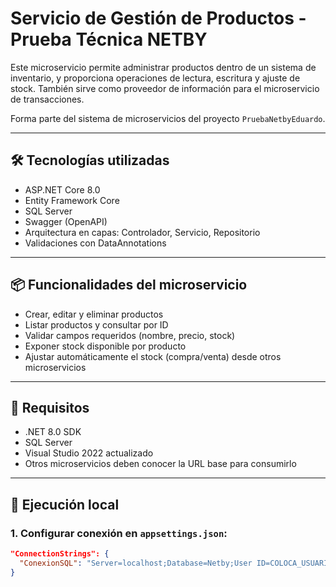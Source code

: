 ﻿# Servicio de Gestión de Productos - Prueba Técnica NETBY

Este microservicio permite administrar productos dentro de un sistema de inventario, y proporciona operaciones de lectura, escritura y ajuste de stock. También sirve como proveedor de información para el microservicio de transacciones.

Forma parte del sistema de microservicios del proyecto `PruebaNetbyEduardo`.

---

## 🛠️ Tecnologías utilizadas

- ASP.NET Core 8.0
- Entity Framework Core
- SQL Server
- Swagger (OpenAPI)
- Arquitectura en capas: Controlador, Servicio, Repositorio
- Validaciones con DataAnnotations

---

## 📦 Funcionalidades del microservicio

- Crear, editar y eliminar productos
- Listar productos y consultar por ID
- Validar campos requeridos (nombre, precio, stock)
- Exponer stock disponible por producto
- Ajustar automáticamente el stock (compra/venta) desde otros microservicios

---

## 🔧 Requisitos

- .NET 8.0 SDK
- SQL Server
- Visual Studio 2022 actualizado
- Otros microservicios deben conocer la URL base para consumirlo

---

## 🚀 Ejecución local

### 1. Configurar conexión en `appsettings.json`:

```json
"ConnectionStrings": {
  "ConexionSQL": "Server=localhost;Database=Netby;User ID=COLOCA_USUARIO_;Password=COLOCA_PASSWORD;Encrypt=False;TrustServerCertificate=True;"
}

